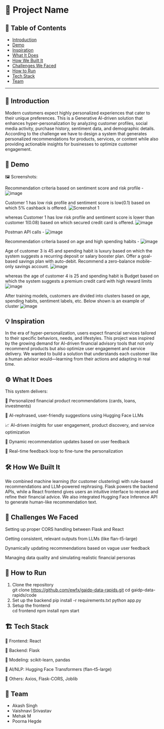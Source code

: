 # 🚀 Project Name

## 📌 Table of Contents
- [Introduction](#introduction)
- [Demo](#demo)
- [Inspiration](#inspiration)
- [What It Does](#what-it-does)
- [How We Built It](#how-we-built-it)
- [Challenges We Faced](#challenges-we-faced)
- [How to Run](#how-to-run)
- [Tech Stack](#tech-stack)
- [Team](#team)

---

## 🎯 Introduction
Modern customers expect highly personalized experiences that cater to their unique preferences. This is a Generative Al-driven solution that enhances hyper-personalization by analyzing customer profiles, social media activity, purchase history, sentiment data, and demographic details. According to the challenge we have to design a system that generates personalized recommendations for products, services, or content while also providing actionable insights for businesses to optimize customer engagement.

## 🎥 Demo
🖼️ Screenshots:

Recommendation criteria based on sentiment score and risk profile - 
![image](https://github.com/user-attachments/assets/6e15ceef-ab43-4555-97c2-300dd1869e17)

Customer 1 has low risk profile and sentiment score is low(0.1) based on which 5% cashback is offered.
![Screenshot 1](https://github.com/user-attachments/assets/b7b7cf9e-5f69-4763-897f-bfa4306fcc4f)

whereas Customer 1 has low risk profile and sentiment score is lower than customer 1(0.08) based on which secured credit card is offered.
![image](https://github.com/user-attachments/assets/98e20bd7-cfcb-44c0-abfa-945a8f9c1bed)

Postman API calls -
![image](https://github.com/user-attachments/assets/508946d8-43a2-4799-afec-2b92b2dd6572)


Recommendation criteria based on age and high spending habits - 
![image](https://github.com/user-attachments/assets/391f0f7f-2fca-4f41-9bbf-29190908ecbb)

Age of customer 3 is 45 and spending habit is luxury based on which the system suggests a recurring deposit or salary booster plan. Offer a goal-based savings plan with auto-debit. Recommend a zero-balance mobile-only savings account.
![image](https://github.com/user-attachments/assets/9439ef35-1164-42b4-b04a-e699101b872b)

whereas the age of customer 4 is 25 and spending habit is Budget based on which the system suggests a premium credit card with high reward limits
![image](https://github.com/user-attachments/assets/c8fea901-8887-4fbe-bda8-2229212e8e35)

After training models, customers are divided into clusters based on age, spending habits, sentiment labels, etc. Below shown is an example of cluster
![image](https://github.com/user-attachments/assets/4447dd7b-a36a-4c56-ab35-bca6dd8a9292)


## 💡 Inspiration
In the era of hyper-personalization, users expect financial services tailored to their specific behaviors, needs, and lifestyles. This project was inspired by the growing demand for AI-driven financial advisory tools that not only recommend products but also optimize user engagement and service delivery. We wanted to build a solution that understands each customer like a human advisor would—learning from their actions and adapting in real time.

## ⚙️ What It Does
This system delivers:

🎯 Personalized financial product recommendations (cards, loans, investments)

🤖 AI-rephrased, user-friendly suggestions using Hugging Face LLMs

📈 AI-driven insights for user engagement, product discovery, and service optimization

🔄 Dynamic recommendation updates based on user feedback

💬 Real-time feedback loop to fine-tune the personalization

## 🛠️ How We Built It
We combined machine learning (for customer clustering) with rule-based recommendations and LLM-powered rephrasing. Flask powers the backend APIs, while a React frontend gives users an intuitive interface to receive and refine their financial advice. We also integrated Hugging Face Inference API to generate human-like recommendation text.

## 🚧 Challenges We Faced
Setting up proper CORS handling between Flask and React

Getting consistent, relevant outputs from LLMs (like flan-t5-large)

Dynamically updating recommendations based on vague user feedback

Managing data quality and simulating realistic financial personas

## 🏃 How to Run
1. Clone the repository  
   git clone https://github.com/ewfx/gaidp-data-rapids.git
   cd gaidp-data-rapids/code
2. Set up the backend 
   pip install -r requirements.txt
   python app.py
3. Setup the frontend  
   cd frontend
   npm install
   npm start

## 🏗️ Tech Stack
🔹 Frontend: React

🔹 Backend: Flask

🔹 Modeling: scikit-learn, pandas

🔹 AI/NLP: Hugging Face Transformers (flan-t5-large)

🔹 Others: Axios, Flask-CORS, Joblib

## 👥 Team
- Akash Singh
- Vaishnavi Srivastav
- Mehak M
- Poorna Hegde
